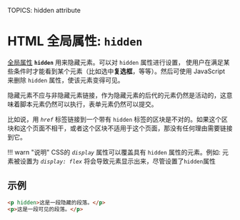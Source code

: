 TOPICS: hidden attribute

# HTML 全局属性: `hidden`

[全局属性](/zh-hans/webfrontend/HTML_Global_Attributes) **`hidden`** 用来隐藏元素。可以对 `hidden` 属性进行设置，
使用户在满足某些条件时才能看到某个元素（比如选中**复选框**，等等）。然后可使用 JavaScript 来删除 `hidden` 属性，使该元素变得可见。

隐藏元素不应与非隐藏元素链接，作为隐藏元素的后代的元素仍然是活动的，这意味着脚本元素仍然可以执行，表单元素仍然可以提交。

比如说，用 *`href`* 标签链接到一个带有 `hidden` 标签的区块是不对的。如果这个区块和这个页面不相干，或者这个区块不适用于这个页面，那没有任何理由需要链接到它。

!!! warn "说明"
    CSS的 *`display`* 属性可以覆盖具有 `hidden` 属性的元素。例如: 元素被设置为 *`display: flex`* 将会导致元素显示出来，尽管设置了`hidden`属性

## 示例

```html
<p hidden>这是一段隐藏的段落。</p>
<p>这是一段可见的段落。</p>
```
